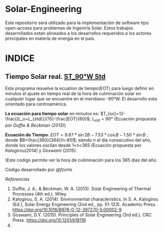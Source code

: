 # Solar-Engineering
Este repositorio será utilizado para la implementación de software tipo open-access para problemas de Ingeniría Solar. Estos trabajos desarrollados estan alineados a los desarrollos requeridos a los actores principales en matería de energía en el país. 

# INDICE
## Tiempo Solar real. [ST_90°W Std](https://github.com/IICAT-FI-UNAH/Solar-Engineering/blob/main/ST_90%C2%B0W%20Std)
Este programa resuelve la ecuation de tiempo(EOT) para luego definir en minutos el ajuste en tiempo real de la hora de culminación solar en cualquier lugar que se encuentre en el meridiano -90°W. El desarrollo esta orientado para centroamérica. 

**La ecuación para tiempo solar** en minutos es: 
$T_{so}=12-\frac{(L_o+L_{std)}}{15}-\frac{EOT}{60}$; $L_{std}=90°$  (Ecuación propuesta por *Duffie & Beckman (2013)*)

**Ecuación de Tiempo**: 
$EOT= 9.87*\sin{2B}-7.53*\cos{B}-1.50*\sin{B}$ ; donde $B=\frac{360}{364}(n-81)$; siendo *n* el día consecutivo del año, donde los valores oscilan desde 1<n<365 (Ecuación propuesta por *Kalogirou(2014)* y *Goswami (2015)*.


\Este codigo permite ver la hora de culiminación para los 365 dias del año.

Código desarrollado por *@fzorto*

*Referencias*
1.	Duffie, J. A., & Beckman, W. A. (2013). Solar Engineering of Thermal Processes (4th ed.). Wiley.
2.	Kalogirou, S. A. (2014). Environmental characteristics. In S. A. Kalogirou (Ed.), Solar Energy Engineering (2nd ed., pp. 51-123). Academic Press. https://doi.org/10.1016/B978-0-12-397270-5.00002-9
3.	Goswami, D.Y. (2015). Principles of Solar Engineering (3rd ed.). CRC Press. https://doi.org/10.1201/b18119
4.	


